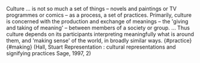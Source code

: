 ﻿Culture ... is not so much a set of things – novels and paintings or TV programmes or comics – as a process, a set of practices. Primarily, culture is concerned with the production and exchange of meanings – the 'giving and taking of meaning' – between members of a society or group. ... Thus culture depends on its participants interpreting meaningfully what is around them, and 'making sense' of the world, in broadly similar ways.  {#practice} {#making}
(Hall, Stuart  Representation : cultural representations and signifying practices Sage, 1997, 2)

